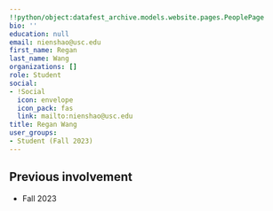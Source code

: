 ```yaml
---
!!python/object:datafest_archive.models.website.pages.PeoplePage
bio: ''
education: null
email: nienshao@usc.edu
first_name: Regan
last_name: Wang
organizations: []
role: Student
social:
- !Social
  icon: envelope
  icon_pack: fas
  link: mailto:nienshao@usc.edu
title: Regan Wang
user_groups:
- Student (Fall 2023)
---
```



## Previous involvement

* Fall 2023

